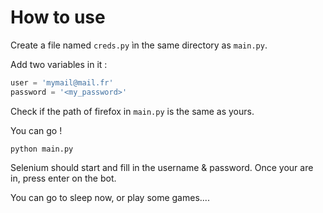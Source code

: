 # How to use 



Create a file named `creds.py`  ìn the same directory as `main.py`. 

Add two variables in it : 

````python
user = 'mymail@mail.fr'
password = '<my_password>'
````

Check if the path of firefox in `main.py` is the same as yours.

You can go !

```
python main.py
```

Selenium should start and fill in the username & password. Once your are in, press enter on the bot.

You can go to sleep now, or play some games....